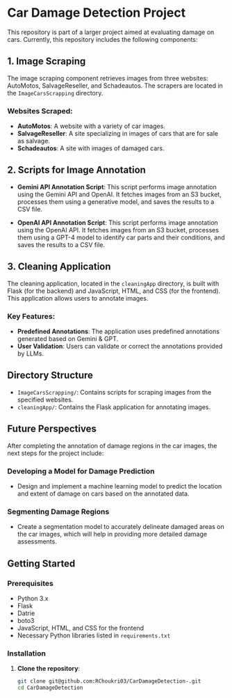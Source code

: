# Car Damage Detection Project

This repository is part of a larger project aimed at evaluating damage on cars. Currently, this repository includes the following components:

## 1. Image Scraping
The image scraping component retrieves images from three websites: AutoMotos, SalvageReseller, and Schadeautos. The scrapers are located in the `ImageCarsScrapping` directory.

### Websites Scraped:
- **AutoMotos**: A website with a variety of car images.
- **SalvageReseller**: A site specializing in images of cars that are for sale as salvage.
- **Schadeautos**: A site with images of damaged cars.

## 2. Scripts for Image Annotation

- **Gemini API Annotation Script**: This script performs image annotation using the Gemini API and OpenAI. It fetches images from an S3 bucket, processes them using a generative model, and saves the results to a CSV file.

- **OpenAI API Annotation Script**: This script performs image annotation using the OpenAI API. It fetches images from an S3 bucket, processes them using a GPT-4 model to identify car parts and their conditions, and saves the results to a CSV file.


## 3. Cleaning Application
The cleaning application, located in the `cleaningApp` directory, is built with Flask (for the backend) and JavaScript, HTML, and CSS (for the frontend). This application allows users to annotate images. 


### Key Features:
- **Predefined Annotations**: The application uses predefined annotations generated based on Gemini & GPT.
- **User Validation**: Users can validate or correct the annotations provided by LLMs.

## Directory Structure
- `ImageCarsScrapping/`: Contains scripts for scraping images from the specified websites.
- `cleaningApp/`: Contains the Flask application for annotating images.

## Future Perspectives

After completing the annotation of damage regions in the car images, the next steps for the project include:

### Developing a Model for Damage Prediction
- Design and implement a machine learning model to predict the location and extent of damage on cars based on the annotated data.

### Segmenting Damage Regions
- Create a segmentation model to accurately delineate damaged areas on the car images, which will help in providing more detailed damage assessments.

## Getting Started

### Prerequisites
- Python 3.x
- Flask
- Datrie
- boto3
- JavaScript, HTML, and CSS for the frontend
- Necessary Python libraries listed in `requirements.txt`

### Installation

1. **Clone the repository**:
   ```sh
   git clone git@github.com:RChoukri03/CarDamageDetection-.git
   cd CarDamageDetection
